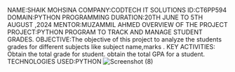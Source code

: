 NAME:SHAIK MOHSINA
COMPANY:CODTECH IT SOLUTIONS
ID:CT6PP594
DOMAIN:PYTHON PROGRAMMING
DURATION:20TH JUNE TO 5TH AUGUST ,2024
MENTOR:MUZAMMIL AHMED
OVERVIEW OF THE PROJECT
PROJECT:PYTHON PROGRAM TO TRACK AND MANAGE STUDENT GRADES.
OBJECTIVE:The objective of this project to analyze the students grades for different subjects like subject name,marks .
KEY ACTIVITIES:
Obtain the total grade for student.
obtain the total GPA for a student.
TECHNOLOGIES USED:PYTHON
![Screenshot (8)](https://github.com/ShaikMohsina/CODTECH-TASK2/assets/174306108/eeae128e-7794-4bbf-ac87-5134a63dbcb4)


